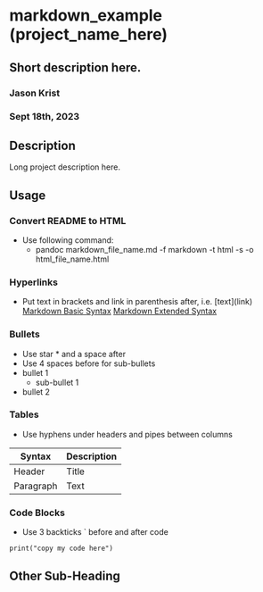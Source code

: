 # markdown_example (project_name_here)

## Short description here.

### Jason Krist

### Sept 18th, 2023

## Description

Long project description here.

## Usage

### Convert README to HTML

* Use following command:
    * pandoc markdown_file_name.md -f markdown -t html -s -o html_file_name.html

### Hyperlinks

* Put text in brackets and link in parenthesis after, i.e. \[text\]\(link\)
[Markdown Basic Syntax](https://www.markdownguide.org/basic-syntax/)
[Markdown Extended Syntax](https://www.markdownguide.org/extended-syntax/)

### Bullets

* Use star * and a space after
* Use 4 spaces before for sub-bullets
* bullet 1
    * sub-bullet 1
* bullet 2

### Tables

* Use hyphens under headers and pipes between columns

| Syntax      | Description |
| ----------- | ----------- |
| Header      | Title       |
| Paragraph   | Text        |

### Code Blocks

* Use 3 backticks ` before and after code

```
print("copy my code here")

```

## Other Sub-Heading


